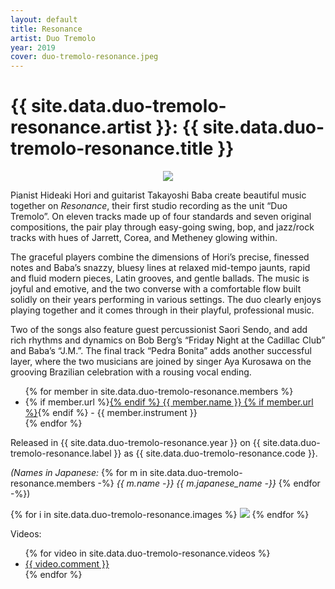 ```yaml
---
layout: default
title: Resonance
artist: Duo Tremolo
year: 2019
cover: duo-tremolo-resonance.jpeg
---
```



# {{ site.data.duo-tremolo-resonance.artist }}: {{ site.data.duo-tremolo-resonance.title }}


<p align="center">
<img src="/assets/images/{{ site.data.duo-tremolo-resonance.cover }}">
</p>

Pianist Hideaki Hori and guitarist Takayoshi Baba create beautiful music together on <em>Resonance</em>, their first studio recording as the unit “Duo Tremolo”. On eleven tracks made up of four standards and seven original compositions, the pair play through easy-going swing, bop, and jazz/rock tracks with hues of Jarrett, Corea, and Metheney glowing within.

The graceful players combine the dimensions of Hori’s precise, finessed notes and Baba’s snazzy, bluesy lines at relaxed mid-tempo jaunts, rapid and fluid modern pieces, Latin grooves, and gentle ballads. The music is joyful and emotive, and the two converse with a comfortable flow built solidly on their years performing in various settings. The duo clearly enjoys playing together and it comes through in their playful, professional music.

Two of the songs also feature guest percussionist Saori Sendo, and add rich rhythms and dynamics on Bob Berg’s “Friday Night at the Cadillac Club” and Baba’s “J.M.”. The final track “Pedra Bonita” adds another successful layer, where the two musicians are joined by singer Aya Kurosawa on the grooving Brazilian celebration with a rousing vocal ending.



<ul>
{% for member in site.data.duo-tremolo-resonance.members %}
<li>
{% if member.url %}<a href="{{ member.url }}">{% endif %}
{{ member.name }}
{% if member.url %}</a>{% endif %}
 - {{ member.instrument }}</li>
{% endfor %}
</ul>

Released in {{ site.data.duo-tremolo-resonance.year }} on {{ site.data.duo-tremolo-resonance.label }} as {{ site.data.duo-tremolo-resonance.code }}.

<em>(Names in Japanese:</em>
{% for m in site.data.duo-tremolo-resonance.members -%}
<em>{{ m.name -}}&nbsp;{{ m.japanese_name -}}</em>
{% endfor -%})



{% for i in site.data.duo-tremolo-resonance.images %}
<img src="/assets/images/{{ i }}">
{% endfor %}

Videos:
<ul>
{% for video in site.data.duo-tremolo-resonance.videos %}
<li><a href="{{ video.url }}">{{ video.comment }}</a></li>
{% endfor %}
</ul>
